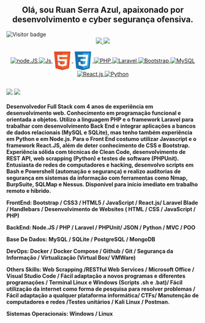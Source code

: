 <h2 align="center">
Olá, sou Ruan Serra Azul, apaixonado por desenvolvimento e cyber segurança ofensiva.
</h2>
<img src="https://visitor-badge.glitch.me/badge?page_id=RuanSerraAzul.README.md" alt="Visitor badge">
<div align="center">
  <a href="https://github.com/RuanSerraAzul">
  <img height="180em" src="https://github-readme-stats-git-masterrstaa-rickstaa.vercel.app/api?username=RuanSerraAzul&show_icons=true&theme=synthwave&include_all_commits=true&count_private=true"/>
  <img height="180em" src="https://github-readme-stats-git-masterrstaa-rickstaa.vercel.app/api/top-langs/?username=RuanSerraAzul&show_icons=true&theme=synthwave&layout=compact"/>
</div>
<div align="center"><br>
  <img align="center" alt="node.JS" height="50" width="50" src="https://cdn.jsdelivr.net/gh/devicons/devicon/icons/nodejs/nodejs-original-wordmark.svg">
  <img align="center" alt="Js" height="50" width="50" src="https://cdn.jsdelivr.net/gh/devicons/devicon/icons/javascript/javascript-plain.svg">
  <img align="center" alt="HTML" height="50" width="50" src="https://raw.githubusercontent.com/devicons/devicon/master/icons/html5/html5-original.svg">
  <img align="center" alt="CSS" height="50" width="50" src="https://raw.githubusercontent.com/devicons/devicon/master/icons/css3/css3-original.svg">
  <img align="center" alt="PHP" height="70" width="70" src="https://cdn.jsdelivr.net/gh/devicons/devicon/icons/php/php-plain.svg">
  <img align="center" alt="Laravel" height="50" width="50" src="https://cdn.jsdelivr.net/gh/devicons/devicon/icons/laravel/laravel-plain.svg">
  <img  align="center" alt="Bootstrap" height="50" width="50" src="https://cdn.jsdelivr.net/gh/devicons/devicon/icons/bootstrap/bootstrap-original.svg" />
  <img  align="center" alt="MySQL" height="50" width="50" src="https://cdn.jsdelivr.net/gh/devicons/devicon/icons/mysql/mysql-original.svg" />
  <img  align="center" alt="React.js" height="50" width="50" src="https://cdn.jsdelivr.net/gh/devicons/devicon/icons/react/react-original.svg" />
  <img  align="center" alt="Python" height="50" width="50" src="https://cdn.jsdelivr.net/gh/devicons/devicon/icons/python/python-original.svg" />
          
</div>
  
  ##
 
<div> 
    <a align="center" href="https://www.linkedin.com/in/ruan-serra-azul-10bb7b209/" target="_blank"><img src="https://img.shields.io/badge/-LinkedIn-%230077B5?style=for-the-badge&logo=linkedin&logoColor=white" target="_blank"></a> 
    <a href = "mailto:ruan.4321.pablo@gmail.com"><img src="https://img.shields.io/badge/-Gmail-%23333?style=for-the-badge&logo=gmail&logoColor=red" target="_blank"></a>
</div>
  
  <h4> 
  Desenvolvedor Full Stack com 4 anos de experiência em desenvolvimento web. Conhecimento em
programação funcional e orientada a objetos. Utilizo a linguagem PHP e o framework Laravel para
trabalhar com desenvolvimento Back End e integrar aplicações a bancos de dados relacionais
(MySQL e SQLite), mas tenho também experiência em Python e em Node.js. Para o Front End costumo utilizar Javascript e o framework React.JS, além de
deter conhecimento de CSS e Bootstrap. Experiência sólida com técnicas de Clean Code,
desenvolvimento de REST API, web scrapping (Python) e testes de software (PHPUnit). Entusiasta
de redes de computadores e hacking, desenvolvo scripts em Bash e Powershell (automação e
segurança) e realizo auditorias de segurança em sistemas da informação com ferramentas como
Nmap, BurpSuite, SQLMap e Nessus. Disponível para início imediato em trabalho remoto e hibrido. <br>

FrontEnd: Bootstrap / CSS3 / HTML5 / JavaScript / React.js/ Laravel Blade / Handlebars / Desenvolvimento de Websites ( HTML / CSS /
JavaScript / PHP)

BackEnd: Node.JS / PHP / Laravel / PHPUnit/ JSON / Python / MVC / POO

Base De Dados: MySQL / SQLite / PostgreSQL / MongoDB

DevOps: Docker / Docker Compose / Github / Git / Segurança da Informação / Virtualização (Virtual Box/ VMWare)

Others Skills: Web Scrapping /RESTful Web Services / Microsoft Office / Visual Studio Code / Fácil adaptação a novos programas e diferentes programações / Terminal Linux e Windows (Scripts .sh e .bat)/ Fácil utilização da internet como forma de pesquisa para resolver problemas / Fácil adaptação a qualquer plataforma informática/ CTFs/ Manutenção de computadores e redes /Testes unitários / Kali Linux / Postman.
    
Sistemas Operacionais: Windows / Linux

  
  </h4>

